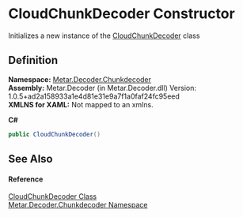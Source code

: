 # CloudChunkDecoder Constructor


Initializes a new instance of the <a href="T_Metar_Decoder_Chunkdecoder_CloudChunkDecoder.md">CloudChunkDecoder</a> class



## Definition
**Namespace:** <a href="N_Metar_Decoder_Chunkdecoder.md">Metar.Decoder.Chunkdecoder</a>  
**Assembly:** Metar.Decoder (in Metar.Decoder.dll) Version: 1.0.5+ad2a158933a1e4d81e31e9a7f1a0faf24fc95eed  
**XMLNS for XAML:** Not mapped to an xmlns.

**C#**
``` C#
public CloudChunkDecoder()
```



## See Also


#### Reference
<a href="T_Metar_Decoder_Chunkdecoder_CloudChunkDecoder.md">CloudChunkDecoder Class</a>  
<a href="N_Metar_Decoder_Chunkdecoder.md">Metar.Decoder.Chunkdecoder Namespace</a>  
